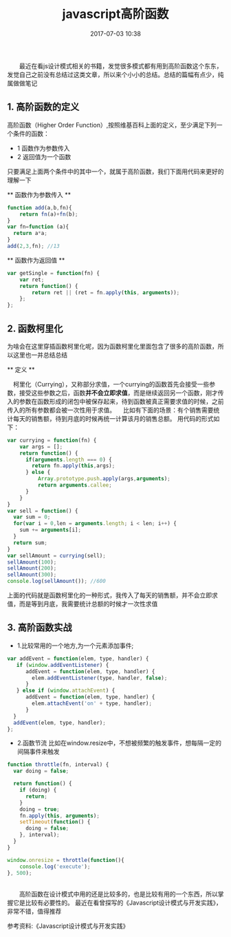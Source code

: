 ﻿---
title: javascript高阶函数
date: 2017-07-03 10:38
categories:
tags:
     - js
     - 高阶函数
toc: true
---

&ensp;&ensp;&ensp;&ensp;最近在看js设计模式相关的书籍，发觉很多模式都有用到高阶函数这个东东，发觉自己之前没有总结过这类文章，所以来个小小的总结。总结的篇幅有点少，纯属做做笔记

<!--more-->

## 1. 高阶函数的定义
高阶函数（Higher Order Function）,按照维基百科上面的定义，至少满足下列一个条件的函数：
* 1 函数作为参数传入
* 2 返回值为一个函数

只要满足上面两个条件中的其中一个，就属于高阶函数，我们下面用代码来更好的理解一下

** 函数作为参数传入 **
```javascript
function add(a,b,fn){
    return fn(a)+fn(b);
}
var fn=function (a){
  return a*a;
}
add(2,3,fn); //13
```
** 函数作为返回值 **
```javascript
var getSingle = function(fn) {
    var ret;
    return function() {
        return ret || (ret = fn.apply(this, arguments));
    };
};
```
## 2. 函数柯里化
为啥会在这里穿插函数柯里化呢，因为函数柯里化里面包含了很多的高阶函数，所以这里也一并总结总结

** 定义 **

&ensp;&ensp;柯里化（Currying），又称部分求值，一个currying的函数首先会接受一些参数，接受这些参数之后，函数**并不会立即求值**，而是继续返回另一个函数，刚才传入的参数在函数形成的闭包中被保存起来，待到函数被真正需要求值的时候，之前传入的所有参数都会被一次性用于求值。
&ensp;&ensp;比如有下面的场景：有个销售需要统计每天的销售额，待到月底的时候再统一计算该月的销售总额。
用代码的形式如下：
```javascript
var currying = function(fn) {
    var args = [];
    return function() {
      if(arguments.length === 0) {
        return fn.apply(this,args);
      } else {
          Array.prototype.push.apply(args,arguments);
          return arguments.callee;
      }
    }
}
var sell = function() {
  var sum = 0;
  for(var i = 0,len = arguments.length; i < len; i++) {
    sum += arguments[i];
  }
  return sum;
}
var sellAmount = currying(sell);
sellAmount(100);
sellAmount(200);
sellAmount(300);
console.log(sellAmount()); //600
```
上面的代码就是函数柯里化的一种形式，我传入了每天的销售额，并不会立即求值，而是等到月底，我需要统计总额的时候才一次性求值

## 3. 高阶函数实战
* 1.比较常用的一个地方,为一个元素添加事件;
```javascript
var addEvent = function(elem, type, handler) {
   if (window.addEventListener) {
      addEvent = function(elem, type, handler) {
        elem.addEventListener(type, handler, false);
      }
   } else if (window.attachEvent) {
      addEvent = function(elem, type, handler) {
        elem.attachEvent('on' + type, handler);
      }
  }
  addEvent(elem, type, handler);
};
```
* 2.函数节流
比如在window.resize中，不想被频繁的触发事件，想每隔一定的间隔事件来触发
```javascript
function throttle(fn, interval) {
  var doing = false;

  return function() {
    if (doing) {
      return;
    }
    doing = true;
    fn.apply(this, arguments);
    setTimeout(function() {
      doing = false;
    }, interval);
  }
}

window.onresize = throttle(function(){
    console.log('execute');
}, 500);
```
<br >
&ensp;&ensp;&ensp;&ensp;高阶函数在设计模式中用的还是比较多的，也是比较有用的一个东西，所以掌握它是比较有必要性的。
最近在看曾探写的《Javascript设计模式与开发实践》，非常不错，值得推荐



参考资料:《Javascript设计模式与开发实践》
